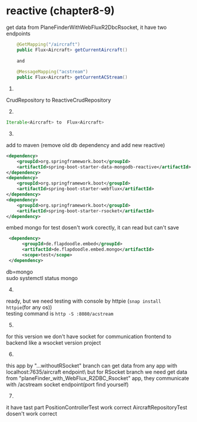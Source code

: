 # reactive (chapter8-9)
get data from PlaneFinderWithWebFluxR2DbcRsocket, it have two endpoints
```java
    @GetMapping("/aircraft")
    public Flux<Aircraft> getCurrentAircraft()
    
    and
    
    @MessageMapping("acstream")
    public Flux<Aircraft> getCurrentACStream()
```

1.
CrudRepository to ReactiveCrudRepository

2.
```java
Iterable<Aircraft> to  Flux<Aircraft>
```

3.
add to maven (remove old db dependency and add new reactive)
```xml
<dependency>
    <groupId>org.springframework.boot</groupId>
    <artifactId>spring-boot-starter-data-mongodb-reactive</artifactId>
</dependency>
<dependency>
    <groupId>org.springframework.boot</groupId>
    <artifactId>spring-boot-starter-webflux</artifactId>
</dependency>
<dependency>
    <groupId>org.springframework.boot</groupId>
    <artifactId>spring-boot-starter-rsocket</artifactId>
</dependency>
```
embed mongo for test dosen't work corectly, it can read but can't save
```xml
 <dependency>
      <groupId>de.flapdoodle.embed</groupId>
      <artifactId>de.flapdoodle.embed.mongo</artifactId>
      <scope>test</scope>
 </dependency>
```
db=mongo\
sudo systemctl status mongo

4.
ready, but we need testing with console by httpie (<code>snap install httpie</code>(for any os))\
testing command is <code>http -S :8080/acstream</code>

5.
for this version we don't have socket for communication frontend to backend like a wsocket version project

6. 
this app by  "...withoutRSocket" branch can get data from any app with  localhost:7635/aircraft endpoint\ 
but for RSocket branch we need get data from "planeFinder_with_WebFlux_R2DBC_Rsocket" app, they communicate with /acstream socket endpoint(port find yourself)

7.
it have tast part
PositionControllerTest work correct
AircraftRepositoryTest dosen't work  correct
